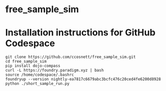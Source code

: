 # free_sample_sim

# Installation instructions for GitHub Codespace

```
git clone https://github.com/ccosnett/free_sample_sim.git
cd free_sample_sim
pip install dojo-compass
curl -L https://foundry.paradigm.xyz | bash
source /home/codespace/.bashrc
foundryup --version nightly-ea7817c6679abc3bcfc476c20ced4fe6200d8928
python ./short_sample_run.py
```